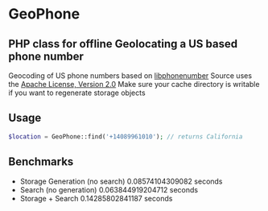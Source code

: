 GeoPhone
========

PHP class for offline Geolocating a US based phone number
---------------------------------------------------------

Geocoding of US phone numbers based on [libphonenumber](http://code.google.com/p/libphonenumber/source/browse/trunk/resources/geocoding/en/1.txt)
Source uses the [Apache License, Version 2.0](http://www.apache.org/licenses/LICENSE-2.0)
Make sure your cache directory is writable if you want to regenerate storage objects

Usage
-----
```php
$location = GeoPhone::find('+14089961010'); // returns California
```

Benchmarks
----------
* Storage Generation (no search) 0.08574104309082 seconds
* Search (no generation) 0.063844919204712 seconds
* Storage + Search 0.14285802841187 seconds
